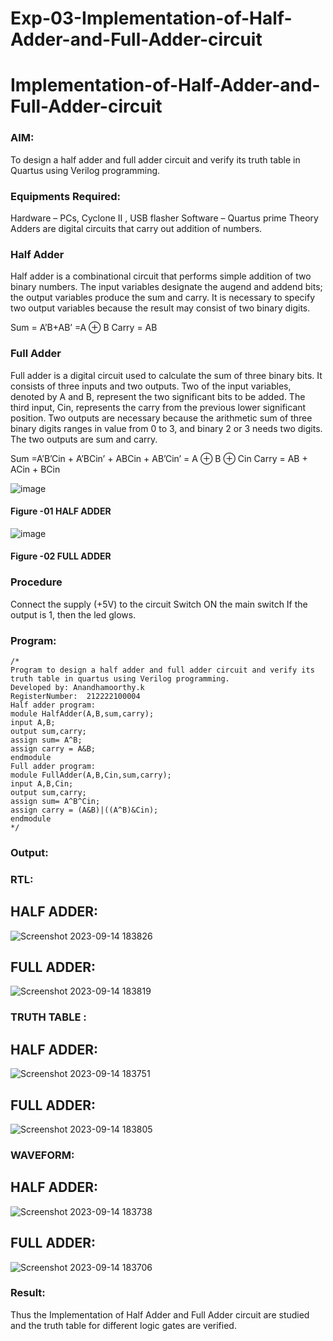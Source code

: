 # Exp-03-Implementation-of-Half-Adder-and-Full-Adder-circuit

# Implementation-of-Half-Adder-and-Full-Adder-circuit
### AIM:
To design a half adder and full adder circuit and verify its truth table in Quartus using Verilog programming.

### Equipments Required:
Hardware – PCs, Cyclone II , USB flasher
Software – Quartus prime
Theory
Adders are digital circuits that carry out addition of numbers.

### Half Adder
Half adder is a combinational circuit that performs simple addition of two binary numbers. The input variables designate the augend and addend bits; the output variables produce the sum and carry. It is necessary to specify two output variables because the result may consist of two binary digits.

Sum = A’B+AB’ =A ⊕ B Carry = AB

### Full Adder
Full adder is a digital circuit used to calculate the sum of three binary bits. It consists of three inputs and two outputs. Two of the input variables, denoted by A and B, represent the two significant bits to be added. The third input, Cin, represents the carry from the previous lower significant position. Two outputs are necessary because the arithmetic sum of three binary digits ranges in value from 0 to 3, and binary 2 or 3 needs two digits. The two outputs are sum and carry.

Sum =A’B’Cin + A’BCin’ + ABCin + AB’Cin’ = A ⊕ B ⊕ Cin Carry = AB + ACin + BCin

 ![image](https://user-images.githubusercontent.com/36288975/163552156-a13e5a56-c638-4110-97d9-8896907c8d25.png)

#### Figure -01 HALF ADDER 


![image](https://user-images.githubusercontent.com/36288975/163552057-b3547877-6d07-45b4-b7e0-bcfebfad9e1d.png)

#### Figure -02 FULL ADDER 

### Procedure

Connect the supply (+5V) to the circuit
Switch ON the main switch
If the output is 1, then the led glows.
### Program:
```
/*
Program to design a half adder and full adder circuit and verify its truth table in quartus using Verilog programming.
Developed by: Anandhamoorthy.k
RegisterNumber:  212222100004
Half adder program:
module HalfAdder(A,B,sum,carry);
input A,B;
output sum,carry;
assign sum= A^B;
assign carry = A&B;
endmodule
Full adder program:
module FullAdder(A,B,Cin,sum,carry);
input A,B,Cin;
output sum,carry;
assign sum= A^B^Cin;
assign carry = (A&B)|((A^B)&Cin);
endmodule
*/
```
### Output:
### RTL:
## HALF ADDER:
![Screenshot 2023-09-14 183826](https://github.com/AnandhamoorthyKarthikeyan/Exp-02-Implementation-of-Half-Adder-and-Full-Adder-circuit/assets/119475998/672e2a28-1514-48ff-bf68-382f7afdbb61)

## FULL ADDER:
![Screenshot 2023-09-14 183819](https://github.com/AnandhamoorthyKarthikeyan/Exp-02-Implementation-of-Half-Adder-and-Full-Adder-circuit/assets/119475998/57278865-3617-4715-ac95-e4b176b2d3da)
### TRUTH TABLE :
## HALF ADDER:
![Screenshot 2023-09-14 183751](https://github.com/AnandhamoorthyKarthikeyan/Exp-02-Implementation-of-Half-Adder-and-Full-Adder-circuit/assets/119475998/b4194f8a-7da9-4c95-8350-1e38b5566c39)
## FULL ADDER:
![Screenshot 2023-09-14 183805](https://github.com/AnandhamoorthyKarthikeyan/Exp-02-Implementation-of-Half-Adder-and-Full-Adder-circuit/assets/119475998/0554bf43-f193-4a9c-b7dc-fcd12ce5f717)
### WAVEFORM:
## HALF ADDER:
![Screenshot 2023-09-14 183738](https://github.com/AnandhamoorthyKarthikeyan/Exp-02-Implementation-of-Half-Adder-and-Full-Adder-circuit/assets/119475998/7668b6d4-0731-4a7a-a10a-59366f0666c5)
## FULL ADDER:
![Screenshot 2023-09-14 183706](https://github.com/AnandhamoorthyKarthikeyan/Exp-02-Implementation-of-Half-Adder-and-Full-Adder-circuit/assets/119475998/b6fee734-f798-46f3-8804-692cf3791ec7)
### Result:
Thus the Implementation of Half Adder and Full Adder circuit are studied and the truth table for different logic gates are verified.
